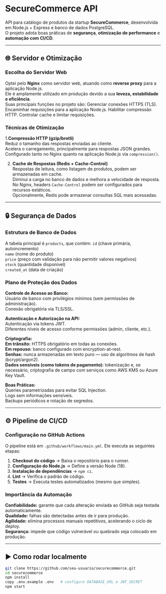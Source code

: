 # SecureCommerce API

API para catálogo de produtos da startup **SecureCommerce**, desenvolvida em Node.js + Express e banco de dados PostgreSQL.  
O projeto adota boas práticas de **segurança**, **otimização de performance** e **automação com CI/CD**.

---

## 🌐 Servidor e Otimização

### Escolha do Servidor Web
Optei pelo **Nginx** como servidor web, atuando como **reverse proxy** para a aplicação Node.js.  
Ele é amplamente utilizado em produção devido a sua **leveza, estabilidade e eficiência**.  
Suas principais funções no projeto são:
Gerenciar conexões HTTPS (TLS).
  Encaminhar requisições para a aplicação Node.js.
  Habilitar compressão HTTP.
  Controlar cache e limitar requisições.

### Técnicas de Otimização

1.**Compressão HTTP (gzip/brotli)**  
    Reduz o tamanho das respostas enviadas ao cliente.  
    Acelera o carregamento, principalmente para respostas JSON grandes.  
    Configurado tanto no Nginx quanto na aplicação Node.js via `compression()`.

2. **Cache de Respostas (Redis + Cache-Control)**  
    Respostas de leitura, como listagem de produtos, podem ser armazenadas em cache.  
    Diminui a carga no banco de dados e melhora a velocidade de resposta.  
    No Nginx, headers `Cache-Control` podem ser configurados para recursos estáticos.  
    Opcionalmente, Redis pode armazenar consultas SQL mais acessadas.

---

## 🔒 Segurança de Dados

### Estrutura de Banco de Dados
A tabela principal é `products`, que contém:
 `id` (chave primária, autoincremento)  
 `name` (nome do produto)  
 `price` (preço com validação para não permitir valores negativos)  
 `stock` (quantidade disponível)  
 `created_at` (data de criação)

### Plano de Proteção dos Dados
**Controle de Acesso ao Banco:**  
   Usuário de banco com privilégios mínimos (sem permissões de administração).  
   Conexão obrigatória via TLS/SSL.  

  **Autenticação e Autorização na API:**  
   Autenticação via tokens JWT.  
   Diferentes níveis de acesso conforme permissões (admin, cliente, etc.).  

  **Criptografia:**  
   **Em trânsito:** HTTPS obrigatório em todas as conexões.  
  **Em repouso:** banco configurado com encryption-at-rest.  
   **Senhas:** nunca armazenadas em texto puro — uso de algoritmos de hash (bcrypt/argon2).  
   **Dados sensíveis (como tokens de pagamento):** tokenização e, se necessário, criptografia de campo com serviços como AWS KMS ou Azure Key Vault.  

  **Boas Práticas:**  
   Queries parametrizadas para evitar SQL Injection.  
   Logs sem informações sensíveis.  
   Backups periódicos e rotação de segredos.  

---

## ⚙️ Pipeline de CI/CD

### Configuração no GitHub Actions
O pipeline está em `.github/workflows/main.yml`. Ele executa as seguintes etapas:

1. **Checkout do código** → Baixa o repositório para o runner.  
2. **Configuração do Node.js** → Define a versão Node (18).  
3. **Instalação de dependências** → `npm ci`.  
4. **Lint** → Verifica o padrão de código.  
5. **Testes** → Executa testes automatizados (mesmo que simples).  

### Importância da Automação
 **Confiabilidade:** garante que cada alteração enviada ao GitHub seja testada automaticamente.  
 **Qualidade:** falhas são detectadas antes de ir para produção.  
 **Agilidade:** elimina processos manuais repetitivos, acelerando o ciclo de deploy.  
 **Segurança:** impede que código vulnerável ou quebrado seja colocado em produção.  

---

## ▶️ Como rodar localmente

```bash
git clone https://github.com/seu-usuario/securecommerce.git
cd securecommerce
npm install
copy .env.example .env   # configure DATABASE_URL e JWT_SECRET
npm start
